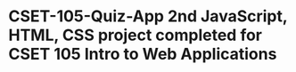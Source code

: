 # CSET-105-Quiz-App 2nd JavaScript, HTML, CSS project completed for CSET 105 Intro to Web Applications
